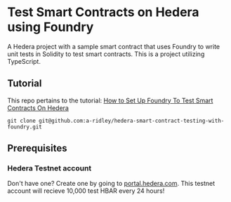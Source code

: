 # Test Smart Contracts on Hedera using Foundry
A Hedera project with a sample smart contract that uses Foundry to write unit tests in Solidity to test smart contracts. This is a project utilizing TypeScript.

## Tutorial
This repo pertains to the tutorial:
[How to Set Up Foundry To  Test Smart Contracts On Hedera](https://hedera.com/blog/how-to-set-up-foundry-to-test-smart-contracts-on-hedera)

```shell
git clone git@github.com:a-ridley/hedera-smart-contract-testing-with-foundry.git
```

## Prerequisites

### Hedera Testnet account
Don't have one? Create one by going to [portal.hedera.com](https://portal.hedera.com/register). This testnet account will recieve 10,000 test HBAR every 24 hours!

